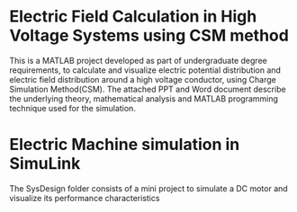 # Electric Field Calculation in High Voltage Systems using CSM method
 
This is a MATLAB project developed as part of undergraduate degree requirements, to calculate and visualize electric potential distribution and electric field distribution around a high voltage conductor, using Charge Simulation Method(CSM). The attached PPT and Word document describe the underlying theory, mathematical analysis and MATLAB programming technique used for the simulation.

# Electric Machine simulation in SimuLink

The SysDesign folder consists of a mini project to simulate a DC motor and visualize its performance characteristics
